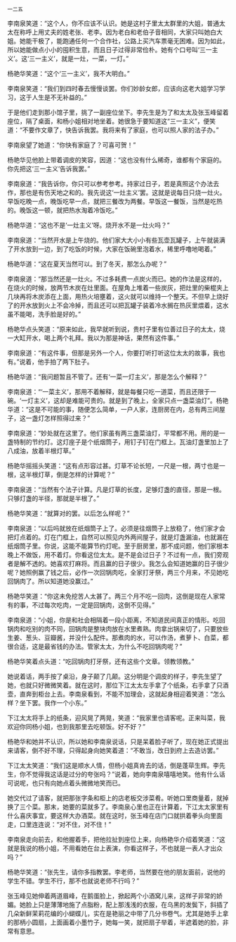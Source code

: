     一二五 

   李南泉笑道：“这个人，你不应该不认识。她是这村子里太太群里的大姐，普通太太在称呼上用丈夫的姓老张、老李。因为老白和老伯子音相同，大家只叫她白大姐。她能干极了，能跑通任何一个合作社，公路上买汽车票毫无困难。因为如此，所以她能做点小小的囤积生意，而且日子过得非常俭朴。她有个口号叫‘三一主义’。这‘三一主义’，就是一灶，一菜，一灯。”

   杨艳华笑道：“这个‘三一主义’，我不大明白。”

   李南泉笑道：“我们到四时春去慢慢谈罢。你们妙龄女郎，应该向这老大姐学习学习，这于人生是不无补益的。”

   于是他们走到那小馆子里，挑了一副座位坐下。李先生是为了和太太及张玉峰留着座位，隔了桌面，和杨小姐相对地坐着。她很急于要知道这“三一主义”，便笑道：“不要作文章了，快告诉我罢。我将来有了家庭，也可以照人家的法子办。”

   李南泉望了她道：“你快有家庭了？可喜可贺！”

   杨艳华见他脸上带着调皮的笑容，因道：“这也没有什么稀奇，谁都有个家庭的。你先把这‘三一主义’告诉我罢。”

   李南泉道：“我告诉你，你只可以参考参考。持家过日子，若是真照这个办法去作，那也是有伤天地之和的。我先说这‘一灶主义’罢。这就是说每日只烧一灶火。早饭吃晚一点，晚饭吃早一点，就把三餐改为两餐。早饭这一餐饭，当然是吃热的。晚饭这一顿，就把热水淘着冷饭吃。”

   杨艳华道：“这也不是‘一灶主义’呀。烧开水不是一灶火吗？”

   李南泉道：“当然开水是上午烧的。他们家大大小小有些瓦壶瓦罐子，上午就装满了开水放到一边，到了吃饭的时候，大家在饭碗里泡着水，稀里呼噜地喝着。”

   杨艳华道：“这在夏天当然可以。到了冬天，那怎么办呢？”

   李南泉道：“那当然还是一灶火。不过多耗费一点炭火而已。她的作法是这样的，在烧火的时候，放两节木炭在灶里面。在屋角上堆着一些炭灰，把灶里的柴棍夹上几块再将木炭添在上面，用热火培壅着，这火就可以维持一个整天。不但早上烧好了的开水放到火上不会冷掉，而且还可以把瓦罐子装着冷水搁在热灰里煨着，这水虽不能喝，洗手脸是好的。”

   杨艳华点头笑道：“原来如此，我早就听到说，贵村子里有位善过日子的太太，烧一大缸开水，喝上两个礼拜。我以为那是神话，果然有这件事。”

   李南泉道：“有这件事，但那是另外一个人，你要打听打听这位太太的故事，我也有。”说着，他手拍了两下肚子。

   杨艳华道：“我问题暂且不管了。还有‘一菜一灯主义’，那是怎么个解释？”

   李南泉道：“‘一菜主义’，那用不着解释，就是每餐只吃一道菜，而且还限于一碗。‘一灯主义’，这却是难能可贵的。就是到了晚上，全家只点一盏菜油灯”。杨艳华道：“这是不可能的事，随便怎么简单，一户人家，连厨房在内，总有两三间屋子，这一盏灯怎样照得过来？”

   李南泉道：“妙处就在这里了。他们家虽有两三盏菜油灯，平常都不用。用的是一盏特制的节约灯。这灯座子是个纸烟筒子，用钉子钉在门框上。瓦油灯盏里加上了八成油，放着半根灯草。”

   杨艳华摇摇头笑道：“这有点形容过甚。灯草不论长短，一尺是一根，两寸也是一根，这半根灯草，倒是怎样的计算呢？”

   李南泉道：“当然有个法子计算。凡是灯草的长度，足够灯盏的直径，那是一根。只够灯盏的半径，那就是半根了。”

   杨艳华笑道：“就算对的罢。以后怎么样呢？”

   李南泉道：“以后吗就放在纸烟筒子上了。必须是往烟筒子上放稳了，他们家才会把灯点着的。灯在门框上，自然可以照见内外两间屋子，就是灯盏漏油，也就漏在纸烟筒子里。你说，这能不能算节约灯呢。至于厨房里，那不成问题，他们家根本晚上不做饭，用不着灯。你看这位太太。是不是会过日子？不过有一点，我们旁观者是解不透的。她喜欢打麻将。而且赢的日子很少。我怎么会知道她赢的日子很少呢？她照例赢了钱之后，必作一次回锅肉吃，全家打牙祭，两三个月来，不见她吃回锅肉了。所以知道她没赢过。”

   杨艳华笑道：“你这未免挖苦人太甚了。两三个月不吃一回肉，这倒是现在人家常有的事，不过每次吃肉，一定是回锅肉，这倒不见得。”

   李南泉道：“小姐，你是和社会相隔着一段小距离，不知道民间真正的情形。吃回锅肉和吃别的肉不同，回锅肉是整块肉放在水里煮熟。肉拿出锅来切了，只要放些生姜、葱头、豆瓣酱，并没什么配件。那煮肉的水，可以作汤，煮萝卜、白菜，都很合适，这是最省钱的办法。管家太太，为什么不吃回锅肉呢？”

   杨艳华笑着点头道：“吃回锅肉打牙祭，还有这些个文章。领教领教。”

   她说着话，两手按了桌沿，身子颠了几颠。这分明是个调皮的样子，李先生望了她，也就只好微微笑着。就在这时，那位下江太太左手拿了个纸条，右手拿了只酒壶，直奔到柜台上去。李南泉看到，不能不加理会，这就起身相迎着笑道：“怎么样？坐下罢。我作一个小东。”

   下江太太将手上的纸条，迎风晃了两晃，笑道：“我家里也请客呢。正来叫菜，我欢迎你同杨小姐，也到我那里去吃顿饭。好不好？”

   杨艳华和她并不认识，所以她和李南泉说话，只是呆着脸子听了，现在她正式提出来请客，倒不好不理，只得起身向她笑着道：“不敢当，改日到府上去造访罢。”

   下江太太笑道：“我们这是顺水人情，但杨小姐真肯去的话，倒是蓬荜生辉。李先生，你不觉得我这话是过分的夸张吗？”说着，她向李南泉嘻嘻地笑。他有什么话可说呢，也只有向她点着头微微地笑而已。

   她交代过了请客，就把那张字条和柜上的店老板交涉菜肴。听她口里商量着，就掉换了三个菜。那末，她要的菜就多了。李南泉心里也正在计算着，下江太太家里有什么喜庆事宜，要这样大办酒菜。就在这时，张玉峰在店门口就拱着拳头向里面走，口里连连说：“对不住，对不住！”

   李南泉走向前去，和他握着手，把他拉扯到座位上来，向杨艳华介绍着笑道：“这就是我说的杨小姐，不用看她在台上表演，你看这样子，不也就是一表人才出众吗？”

   杨艳华笑道：“张先生，请你多指教罢。李老师，当然要在他的朋友面前，说他的学生不错。学生不行，那不也就说老师不行吗？”

   张玉峰见她伸着两道眉峰，在鹅蛋脸上，掀起两个小酒窝儿来，这样子非常的娇媚。她脸上只是薄薄地施了点脂粉，配上那浅浅的衣服，在乌黑的发鬓下，斜插了几朵新鲜茉莉花编的小蝴蝶儿，实在是艳丽之中带了几分书卷气。尤其是她手上拿的那柄小圆扇，上面画着小墨竹子，她每一笑，就把扇子举着，半遮着她的脸，非常有意思。

